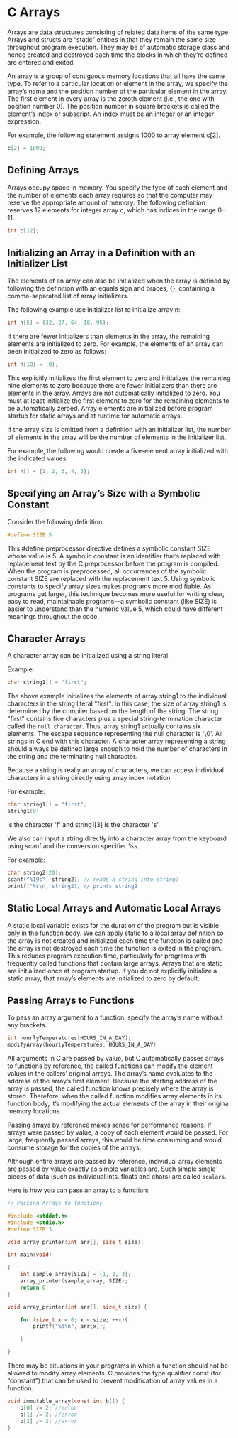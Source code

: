# C Arrays

Arrays are data structures consisting of related data items of the same type. Arrays and structs are “static” entities in that they remain the same size throughout program execution. They may be of automatic storage class and hence created and destroyed each time the blocks in which they’re defined are entered and exited.

An array is a group of contiguous memory locations that all have the same type. To refer to a particular location or element in the array, we specify the array’s name and the position number of the particular element in the array. The first element in every array is the zeroth element (i.e., the one with position number 0).  The position number in square brackets is called the element’s index or subscript. An
index must be an integer or an integer expression. 

For example, the following statement assigns 1000 to array element c[2].

```c
c[2] = 1000;
```

## Defining Arrays

Arrays occupy space in memory. You specify the type of each element and the number of elements each array requires so that the computer may reserve the appropriate amount of memory. The following definition reserves 12 elements for integer array c, which has indices in the range 0–11.

```c
int c[12];
```

## Initializing an Array in a Definition with an Initializer List

The elements of an array can also be initialized when the array is defined by following the definition with an equals sign and braces, {}, containing a comma-separated list of array initializers.

The following example use initializer list to initialize array n:

```c
int n[5] = {32, 27, 64, 18, 95};
```

If there are fewer initializers than elements in the array, the remaining elements are initialized to zero. For example, the elements of an array can been initialized to zero as follows:

```c
int n[10] = {0};
```

This explicitly initializes the first element to zero and initializes the remaining nine elements to zero because there are fewer initializers than there are elements in the array. Arrays are not automatically initialized to zero. You must at least initialize the first element to zero for the remaining elements to be automatically zeroed. Array elements are initialized before program startup for static arrays and at runtime for automatic arrays.

If the array size is omitted from a definition with an initializer list, the number of elements in the array will be the number of elements in the initializer list. 

For example, the following would create a five-element array initialized with the indicated values:

```c
int n[] = {1, 2, 3, 4, 5};
```

## Specifying an Array’s Size with a Symbolic Constant

Consider the following definition:

```c
#define SIZE 5
```

This #define preprocessor directive defines a symbolic constant SIZE whose value is 5. A symbolic constant is an identifier that’s replaced with replacement text by the C preprocessor before the program is compiled. When the program is preprocessed, all occurrences of the symbolic constant SIZE are replaced with the replacement text 5. Using symbolic constants to specify array sizes makes programs more modifiable. As programs get larger, this technique becomes more useful for writing clear, easy to read, maintainable programs—a symbolic constant (like SIZE) is easier to understand than the numeric value 5, which could have different meanings throughout the code.

## Character Arrays

A character array can be initialized using a string literal.

Example:

```c
char string1[] = "first";
```

The above example initializes the elements of array string1 to the individual characters in the string literal "first". In this case, the size of array string1 is determined by the compiler based on the length of the string. The string "first" contains five characters plus a special string-termination character called the `null character`. Thus, array string1 actually contains six elements. The escape sequence representing the null character is '\0'. All strings in C end with this character. A character array representing a string should always be defined large enough to hold the number of characters in the string and the terminating null character.

Because a string is really an array of characters, we can access individual characters in a string directly using array index notation. 

For example: 

```c
char string1[] = "first";
string1[0]
```
is the character 'f' and string1[3] is the character 's'.

We also can input a string directly into a character array from the keyboard using scanf and the conversion specifier %s. 

For example:

```c
char string2[20];
scanf("%19s", string2); // reads a string into string2
printf("%s\n, string2); // prints string2
```


## Static Local Arrays and Automatic Local Arrays

A static local variable exists for the duration of the program but is visible only in the function body. We can apply static to a local array definition so the array is not created and initialized each time the function is called and the array is not destroyed each time the function is exited in the program. This reduces program execution time, particularly for programs with frequently called functions that contain large arrays. Arrays that are static are initialized once at program startup. If you do not explicitly initialize a static array, that array’s elements are initialized to zero by default.

## Passing Arrays to Functions

To pass an array argument to a function, specify the array’s name without any brackets.

```c
int hourlyTemperatures[HOURS_IN_A_DAY];
modifyArray(hourlyTemperatures, HOURS_IN_A_DAY)
```
All arguments in C are passed by value, but C automatically passes arrays to functions by reference, the called functions can modify the element values in the callers’ original arrays. The array’s name evaluates to the address of the array’s first element. Because the starting address of the array is passed, the called function knows precisely where the array is stored. Therefore, when the called function modifies array elements in its function body, it’s modifying the actual elements of the array in their original memory locations.

Passing arrays by reference makes sense for performance reasons. If arrays were passed by value, a copy of each element would be passed. For large, frequently passed arrays, this would be time consuming and would consume storage for the copies of the arrays.

Although entire arrays are passed by reference, individual array elements are passed by value exactly as simple variables are. Such simple single pieces of data (such as individual ints, floats and chars) are called `scalars`.

Here is how you can pass an array to a function:

```c
// Passing Arrays to functions

#include <stddef.h>
#include <stdio.h>
#define SIZE 3

void array_printer(int arr[], size_t size);

int main(void)

{
	int sample_array[SIZE] = {1, 2, 3}; 
	array_printer(sample_array, SIZE);
	return 0;
}

void array_printer(int arr[], size_t size) {

	for (size_t x = 0; x < size; ++x){
		printf("%d\n", arr[x]);

	}

}

```
There may be situations in your programs in which a function should not be allowed
to modify array elements. C provides the type qualifier const (for “constant”) that can be used to prevent modification of array values in a function.

```c
void immutable_array(const int b[]) {
	b[0] /= 2; //error
	b[1] /= 2; //error
	b[2] /= 2; //error
} 


```
